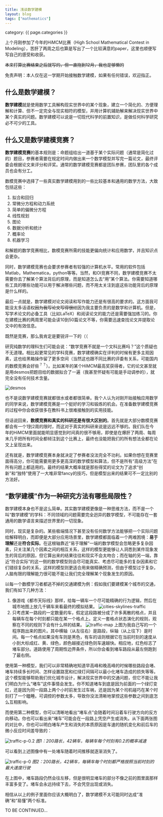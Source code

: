 ```yaml
---
title: 浅谈数学建模
layout: blog
tags: ["mathematics"]
---
```


category: {{ page.categories }}

上个月刚参加了今年的HiMCM比赛（High School Mathematical Contest in Modeling），苦肝了两周之后也算是写出了一个比较满意的paper，这里也顺便写写自己的感受和收获。

~~本来打算比赛结束之后就写的，但一直拖到12月，我也是够懒的~~

免责声明：本人仅在这一学期开始接触数学建模，如果有任何错误，欢迎指正。

## 什么是数学建模？

**数学建模**就是使用数学工具解构现实世界中的某个现象，建立一个简化的、方便理解和计算、但不一定完全与现实相符的模型，并用计算机辅助解来解决现实世界中某个真实的问题。数学建模可以说是一切现代科学的前置知识，是做任何科学研究必不可少的工具。

## 什么又是数学建模竞赛？

**数学建模竞赛**的基本规则是：命题组给出一道基于某个实际问题（通常是简化过的）题目，参赛者需要在规定时间内做出来一个数学模型并写完一篇论文，最终评委会根据论文来评分和评奖。通常的数学建模竞赛都是团队参赛，团队里的各个成员也会有分工。

数模竞赛中选择了一些真实数学建模用到的一些比较基本和通用的数学方法，大致包括这些：

1. 拟合和回归
2. 常微分方程和动力系统
3. 简单的偏微分方程
4. 线性规划
5. 图论
6. 数据分析和统计
7. 概率论
8. 机器学习

和解题的数学竞赛相比，数模竞赛所需的技能更偏向统计和应用数学，并且知识点会更杂。

同时，数学建模竞赛也会要求参赛者有较强的计算机水平。常用的软件包括Matlab，Mathematica，python等等。当然，和OI竞赛不同，数学建模竞赛不太需要你去了解某个算法背后的原理，而是知道怎么去“用”某个算法。你需要知道哪些工具的哪些功能可以用于解决哪些问题，而不用太关注到底这些功能背后的原理是什么样的。

最后一点就是，数学建模对论文阅读和写作能力还是有很高的要求的。这方面我可能没太多话语权~~因为我写论文写得很烂~~因为我主要负责的是数学和计算机。但是，写学术论文的必备工具（比如LaTeX）和阅读论文的能力还是需要强加练习的。你在建模比赛的两周里可能会读10到50篇论文不等，你需要迅速查找论文并提取论文中的有效信息。

既然是竞赛，那么我肯定是要锐评一下的（（

研究纯数学的理科生们可能会说：“数学竞赛不就是一个文科比赛吗？”这个质疑也不无道理。相比起更常见的学科竞赛，数学建模确实在评判的时候有更多主观因素，这也给黑箱操作留了更多空间（当然这也跟不同比赛的评委有关系，可能国内的数模竞赛会好些<sup>？？</sup>）。比如某年的某个HiMCM最高奖获得者，它的论文甚至就是用desmos把题目给的数据拟合了一遍（我甚至怀疑有可能是手动调参的），就完全没有任何技术含量。

![desmos](/img/himcm-screenshot-3.png)

也不是说数学建模竞赛就都很水或者都很简单。我个人认为对刚开始接触应用数学的同学来说，数学建模竞赛是一个挺好的学习和锻炼的机会。在准备数学建模竞赛的过程中你会收获很多在教科书上很难接触到的实用技能。

但话说回来，**数模竞赛和真实的科研还是有很大区别的**。首先就是大部分数模竞赛都会有一个1到2周的限时，而这对于真实的科研来说是远远不够的。我们队在今年的HiMCM里面就能明显感觉到时间真的很不够用，即使是在爆肝了两周、每周末几乎把所有时间全都倾注到这个比赛上，最终也没能把我们的所有想法全都在论文上呈现出来。

还有就是，数学建模竞赛本身就决定了参赛者没法完全不功利。如果你想在竞赛里面得高分，你可能需要用更多更高深的数学模型和算法，但不是所有“高级方法”在所有问题上都适用的。最终的结果大概率就是那些得奖的论文为了追求“创新”和“独特”使用了一大堆非常fancy的技巧，但是模型出来的结果可不一定比别的方法好。

## “数学建模”作为一种研究方法有哪些局限性？

数学建模本身也不是这么简单。其实数学建模更像是一种思维方法，而不是一个叫“数学建模”的学科：不同领域的问题需要完全迥异的数学模型，不可能存在一套通用的数学语言来描述世界里的一切现象。

同时，现实是复杂的。某些极端情况下甚至没有任何数学方法能够把一个实际问题给解释明白，而即便是大部分应用场景里，数学建模都面临着一个两难困境：**易于理解**还是**符合实际**。在这根轴靠近“易于理解”一端的数学模型会忽略更多复杂因素，只关注某几个因素之间的相互关系，这样的模型更能够让人洞悉到某件现象发生的背后的原因，但它算出来的结果往往和现实不会太吻合；而在轴的另一端，靠近“符合实际”的这一侧的数学模型则会尽可能真实、考虑尽可能多的复杂因素和它们错综复杂的关系，这样的模型则更适合用来做精确预测，但由于模型过于复杂，人脑有限的理解能力很可能不能让我们完全理解某个现象发生的原因。

以每一个数模学习者都逃不掉的交通建模为例：假如我们要建模某个城市的交通，我们有如下几种方法：

1. 像游戏《都市天际线》那样，给每一辆车一个尽可能精确的行为逻辑，然后在城市地图上放几千辆车来看最终的模拟结果。
   ![cities-skylines-traffic](/img/cities-skylines-Traffic_Info_View_SS.png)
2. 只考虑某一路段的一定数量的车，假定这段路被分成了许多离散的格点，并且每辆车在每个时刻都只能在某一个格点上。定义一套格点状态演化的规则，观察在不同的规则下会有什么样的结果。
   ![traffic-map](/img/modeling-traffic-velocity-map-130.png)
   上图为我自己写的一个程序跑出来的图片。其中横轴（从左往右）是路段，纵轴（从上往下）是时间。每一个格点如果没有车则是黑色，有车的话则根据它在当前时刻的速度从小到大标成红、黄、绿色，颜色越接近绿色则车速越快。相应地，红色标志了堵车部分。道路使用了周期性边界条件，所以你会看到堵车路段从最左侧跑到了最右侧。

使用第一种模型，我们可以非常精确地知道早高峰和晚高峰的时候哪些路段会堵、堵车持续多长时间、怎样设置路宽和红绿灯间隔可以最小化堵车造成的损失等等。这个模型能够帮助我们优化城市设计，解决现实世界中的交通问题，但它不能让我们明白为什么“堵车”这件事情会发生。你不知道堵车到底是因为前面的一个绿灯变红，还是因为同一段路上两个小时前发生过车祸，还是因为某个司机碰巧在某个时刻打了一个瞌睡。可调控的参数太多，导致你没法清晰地掌控这些参数之间到底怎么互相影响。

而使用第二种模型，你可以清晰地看出“堵车点”会随着时间沿着车行驶方向的反方向移动。你也可以看出来“堵车”可能会在一段路上凭空产生或消失。从下面两张图的对比中，你也可以明白堵车产生和消失的本质原因是车速的随机变化和前后车的微小反应时间差导致的：

![traffic-p-0.2](/img/modeling-traffic-velocity-map-45-0.2.png)
*图1：200路长，42辆车，每辆车每个时刻有0.2的概率减速*

可以看到上述图像中有一处堵车随着时间推移就逐渐消失了。

![traffic-p-0](/img/modeling-traffic-velocity-map-45-0.png)
*图2：200路长，42辆车，每辆车每个时刻都严格按照当前时刻的最大速度行驶*

在上图中，堵车路段仍然会往左移，但是很明显堵车的部分不像之前的图里面那样丰富多变了。堵车会永远持续下去，不会凭空出现或消失。

相信从以上的例子里面你应该大概明白了，数学建模不太可能同时达成“准确”和“易懂”两个标准。

TO BE CONTINUED...
